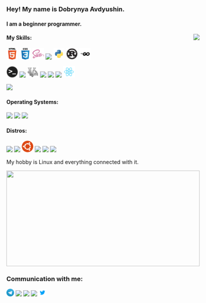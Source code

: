 ### Hey! My name is Dobrynya Avdyushin. <br> 

#### I am a beginner programmer.

<img align="right" src="https://github-readme-stats-sumanth-talluri.vercel.app/api?username=avdushin&show_icons=true&title_color=CDA571&icon_color=CDA571&text_color=fff&bg_color=004242" />

#### My Skills:


<img width="30px" src="https://raw.githubusercontent.com/github/explore/80688e429a7d4ef2fca1e82350fe8e3517d3494d/topics/html/html.png" /> <img width="30px" src="https://raw.githubusercontent.com/github/explore/80688e429a7d4ef2fca1e82350fe8e3517d3494d/topics/css/css.png" /> <img width="30px" src="https://raw.githubusercontent.com/github/explore/80688e429a7d4ef2fca1e82350fe8e3517d3494d/topics/sass/sass.png" /> <img width="30px" src="https://user-images.githubusercontent.com/54774559/126877939-1d716169-4dd8-4f21-a1d4-dccc80f92ec4.png" />  <img width="30px" src="https://raw.githubusercontent.com/github/explore/80688e429a7d4ef2fca1e82350fe8e3517d3494d/topics/python/python.png" />    <img width="30px" src="https://raw.githubusercontent.com/github/explore/80688e429a7d4ef2fca1e82350fe8e3517d3494d/topics/rust/rust.png" /> <img width="30px" src="https://raw.githubusercontent.com/github/explore/80688e429a7d4ef2fca1e82350fe8e3517d3494d/topics/go/go.png" /> 

<img width="30px" src="https://raw.githubusercontent.com/github/explore/d92924b1d925bb134e308bd29c9de6c302ed3beb/topics/terminal/terminal.png" /> <img width="30px" src="https://external-content.duckduckgo.com/iu/?u=http%3A%2F%2Ficons.iconarchive.com%2Ficons%2Falecive%2Fflatwoken%2F512%2FApps-Qt-icon.png&f=1&nofb=1" /> <img width="30px" src="https://raw.githubusercontent.com/github/explore/80688e429a7d4ef2fca1e82350fe8e3517d3494d/topics/spacevim/spacevim.png" /> <img width="30px" src="https://external-content.duckduckgo.com/iu/?u=https%3A%2F%2Falternative.me%2Fmedia%2F256%2Fhtop-icon-yr9dirt1d382h77p-c.png&f=1&nofb=1" /> <img width="30px" src="https://external-content.duckduckgo.com/iu/?u=http%3A%2F%2Fpngimg.com%2Fuploads%2Fgithub%2Fgithub_PNG40.png&f=1&nofb=1" /> <img width="30px" src="https://external-content.duckduckgo.com/iu/?u=https%3A%2F%2Fupload.wikimedia.org%2Fwikipedia%2Fcommons%2Fthumb%2F2%2F20%2FBash_Logo_black_and_white_icon_only.svg%2F672px-Bash_Logo_black_and_white_icon_only.svg.png&f=1&nofb=1" /> <img width="30px" src="https://raw.githubusercontent.com/github/explore/80688e429a7d4ef2fca1e82350fe8e3517d3494d/topics/react/react.png" />

 <img width="30px" src="https://upload.wikimedia.org/wikipedia/commons/thumb/4/4f/PhpMyAdmin_logo.svg/800px-PhpMyAdmin_logo.svg.png?20161018142601" /> 


#### Operating Systems:

<img width="30px" src="https://external-content.duckduckgo.com/iu/?u=http%3A%2F%2Fpng-3.findicons.com%2Ffiles%2Ficons%2F2166%2Foxygen%2F128%2Ftux.png&f=1&nofb=1" />   <img width="30px" src="https://external-content.duckduckgo.com/iu/?u=https%3A%2F%2Fwww.shareicon.net%2Fdata%2F512x512%2F2015%2F09%2F16%2F101922_windows_512x512.png&f=1&nofb=1" /> <img width="30px" src="https://external-content.duckduckgo.com/iu/?u=https%3A%2F%2Fwww.macaid.com.au%2Fwp-content%2Fuploads%2F2020%2F11%2F600px-Finder_Icon_macOS_Big_Sur.png&f=1&nofb=1" />

#### Distros:

<img width="30px" src="https://external-content.duckduckgo.com/iu/?u=https%3A%2F%2Fupload.wikimedia.org%2Fwikipedia%2Fcommons%2Fthumb%2Ff%2Fff%2FSolus.svg%2F1200px-Solus.svg.png&f=1&nofb=1" /> <img width="30px" src="https://upload.wikimedia.org/wikipedia/commons/thumb/7/7d/Arcolinux.svg/766px-Arcolinux.svg.png" /> <img width="30px" src="https://raw.githubusercontent.com/github/explore/80688e429a7d4ef2fca1e82350fe8e3517d3494d/topics/ubuntu/ubuntu.png" /> <img width="30px" src="https://external-content.duckduckgo.com/iu/?u=https%3A%2F%2Ficons.iconarchive.com%2Ficons%2Fpapirus-team%2Fpapirus-apps%2F512%2Fmanjaro-welcome-icon.png&f=1&nofb=1" /> <img width="30px" src="https://external-content.duckduckgo.com/iu/?u=https%3A%2F%2Fupload.wikimedia.org%2Fwikipedia%2Fcommons%2F4%2F45%2FParrot_Logo.png&f=1&nofb=1" />  <img width="30px" src="https://external-content.duckduckgo.com/iu/?u=https%3A%2F%2Fih0.redbubble.net%2Fimage.208539360.1700%2Fsticker%2C375x360.png&f=1&nofb=1" />


My hobby is Linux and everything connected with it.

<img width="100%" height="250px" align="center" src="https://media4.giphy.com/media/ZVik7pBtu9dNS/giphy.gif?cid=790b761177454228cf44661a44185d159fa1a30a22544d27&rid=giphy.gif&ct=g" />

### Communication with me:

[<img width="20px" src="https://raw.githubusercontent.com/github/explore/80688e429a7d4ef2fca1e82350fe8e3517d3494d/topics/telegram/telegram.png" />](https://t.me/itdobro)
[<img width="20px" src="https://image.winudf.com/v2/image1/cnUuaGFicmFoYWJyX2ljb25fMTU1NTE2NzQwMF8wMTQ/icon.png?w=&fakeurl=1" />](https://habr.com/ru/users/Avdushin/)
[<img width="20px" src="https://external-content.duckduckgo.com/iu/?u=https%3A%2F%2Fcdn1.iconfinder.com%2Fdata%2Ficons%2Flogotypes%2F32%2Fyoutube-512.png&f=1&nofb=1" />](https://www.youtube.com/channel/UCdixaS1DwzC38u7RuLFbtuA)
[<img width="20px" src="https://external-content.duckduckgo.com/iu/?u=https%3A%2F%2Fhcrnetwork.com%2Fwp-content%2Fuploads%2F2012%2F11%2Ftransparent-Linkedin-logo-icon.png&f=1&nofb=1" />](https://www.linkedin.com/in/dibrynya-avdyushin-0672a3211/) 
[<img width="20px" src="https://raw.githubusercontent.com/github/explore/80688e429a7d4ef2fca1e82350fe8e3517d3494d/topics/twitter/twitter.png" />](https://twitter.com/ANAN4ZZ)

